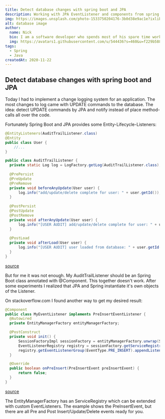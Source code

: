 ```yaml
---
title: Detect database changes with spring boot and JPA
description: Working with JPA EventListener and components from spring boot
img: https://images.unsplash.com/photo-1533750204176-3b0d38e9ac1e?ixlib=rb-1.2.1&ixid=eyJhcHBfaWQiOjEyMDd9&auto=format&fit=crop&w=1350&q=80
alt: database image
author: 
  name: Nick
  bio: I am a software developer who spends most of his spare time working on open source projects. I also like taking pictures and playing table football.
  img: https://avatars1.githubusercontent.com/u/544436?s=460&u=f229b588fbb1b79aab2ab6f029cec5e6e7909af1&v=4
tags: 
  - Spring
  - Java
createdAt: 2020-11-22
---
```


## Detect database changes with spring boot and JPA

Today I had to implement a change logging system for an application. The most changes to log came with UPDATE commands to the database. The idea: detect UPDATE commands by JPA and notify instead of place method-calls all over the code.

Fortunately Spring Boot and JPA provides some Entity-Lifecycle-Listeners:

```java
@EntityListeners(AuditTrailListener.class)
@Entity
public class User {
    //...
}

public class AuditTrailListener {
  private static Log log = LogFactory.getLog(AuditTrailListener.class);
  
  @PrePersist
  @PreUpdate
  @PreRemove
  private void beforeAnyUpdate(User user) {
      log.info("add/update/delete complete for user: " + user.getId());
  }
  
  @PostPersist
  @PostUpdate
  @PostRemove
  private void afterAnyUpdate(User user) {
      log.info("[USER AUDIT] add/update/delete complete for user: " + user.getId());
  }
  
  @PostLoad
  private void afterLoad(User user) {
      log.info("[USER AUDIT] user loaded from database: " + user.getId());
  }
}
```
[source](https://www.baeldung.com/jpa-entity-lifecycle-events)


But for me it was not enough. My AuditTrailListener should be an Spring Boot class annotated with @Component. This together doesn't work. After some experiments I realized that JPA and Spring instantiate it's own objects of the Listener.

On stackoverflow.com I found another way to get my desired result:

```java
@Component
public class MyEventListener implements PreInsertEventListener {
  @Autowired
  private EntityManagerFactory entityManagerFactory;

  @PostConstruct
  private void init() {
      SessionFactoryImpl sessionFactory = entityManagerFactory.unwrap(SessionFactoryImpl.class);
      EventListenerRegistry registry = sessionFactory.getServiceRegistry().getService(EventListenerRegistry.class);
      registry.getEventListenerGroup(EventType.PRE_INSERT).appendListener(this);
  }

  @Override
  public boolean onPreInsert(PreInsertEvent preInsertEvent) {
      return false;
  }
}
```
[source](https://stackoverflow.com/a/45448865/3912144)

The EntityManagerFactory has an ServiceRegistry which can be extended with custom EventListeners. The example shows the PreInsertEvent, but there are all Pre and Post Insert/Update/Delete events ready for you.
